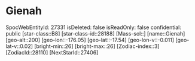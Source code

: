 ﻿---
location: [-17.54,-176.05,200]
type: Station
tags:
- astro/Star

---

# Gienah

SpocWebEntityId: 27331
isDeleted: false
isReadOnly: false
confidential: public
[star-class::B8]
[star-class-id::28188]
[Mass-sol::]
[name::Gienah]
[geo-alt::200]
[geo-lon::-176.05]
[geo-lat::-17.54]
[geo-lon-v::-0.011]
[geo-lat-v::0.02]
[bright-min::26]
[bright-max::26]
[Zodiac-index::3]
[ZodiacId::28110]
[NextStarId::27406]

